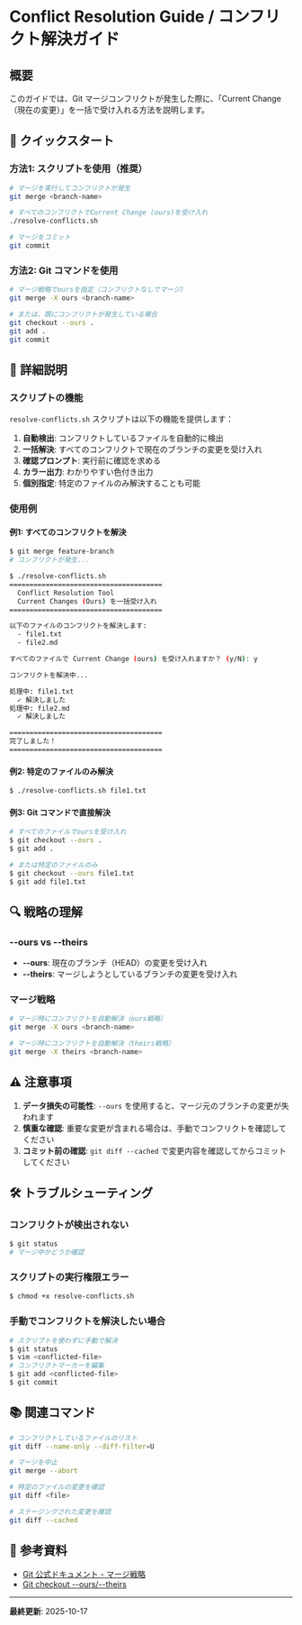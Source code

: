 # Conflict Resolution Guide / コンフリクト解決ガイド

## 概要

このガイドでは、Git マージコンフリクトが発生した際に、「Current Change（現在の変更）」を一括で受け入れる方法を説明します。

## 🚀 クイックスタート

### 方法1: スクリプトを使用（推奨）

```bash
# マージを実行してコンフリクトが発生
git merge <branch-name>

# すべてのコンフリクトでCurrent Change (ours)を受け入れ
./resolve-conflicts.sh

# マージをコミット
git commit
```

### 方法2: Git コマンドを使用

```bash
# マージ戦略でoursを指定（コンフリクトなしでマージ）
git merge -X ours <branch-name>

# または、既にコンフリクトが発生している場合
git checkout --ours .
git add .
git commit
```

## 📖 詳細説明

### スクリプトの機能

`resolve-conflicts.sh` スクリプトは以下の機能を提供します：

1. **自動検出**: コンフリクトしているファイルを自動的に検出
2. **一括解決**: すべてのコンフリクトで現在のブランチの変更を受け入れ
3. **確認プロンプト**: 実行前に確認を求める
4. **カラー出力**: わかりやすい色付き出力
5. **個別指定**: 特定のファイルのみ解決することも可能

### 使用例

#### 例1: すべてのコンフリクトを解決

```bash
$ git merge feature-branch
# コンフリクトが発生...

$ ./resolve-conflicts.sh
======================================
  Conflict Resolution Tool
  Current Changes (Ours) を一括受け入れ
======================================

以下のファイルのコンフリクトを解決します:
  - file1.txt
  - file2.md

すべてのファイルで Current Change (ours) を受け入れますか？ (y/N): y

コンフリクトを解決中...

処理中: file1.txt
  ✓ 解決しました
処理中: file2.md
  ✓ 解決しました

======================================
完了しました！
======================================
```

#### 例2: 特定のファイルのみ解決

```bash
$ ./resolve-conflicts.sh file1.txt
```

#### 例3: Git コマンドで直接解決

```bash
# すべてのファイルでoursを受け入れ
$ git checkout --ours .
$ git add .

# または特定のファイルのみ
$ git checkout --ours file1.txt
$ git add file1.txt
```

## 🔍 戦略の理解

### --ours vs --theirs

- **--ours**: 現在のブランチ（HEAD）の変更を受け入れ
- **--theirs**: マージしようとしているブランチの変更を受け入れ

### マージ戦略

```bash
# マージ時にコンフリクトを自動解決（ours戦略）
git merge -X ours <branch-name>

# マージ時にコンフリクトを自動解決（theirs戦略）  
git merge -X theirs <branch-name>
```

## ⚠️ 注意事項

1. **データ損失の可能性**: `--ours` を使用すると、マージ元のブランチの変更が失われます
2. **慎重な確認**: 重要な変更が含まれる場合は、手動でコンフリクトを確認してください
3. **コミット前の確認**: `git diff --cached` で変更内容を確認してからコミットしてください

## 🛠️ トラブルシューティング

### コンフリクトが検出されない

```bash
$ git status
# マージ中かどうか確認
```

### スクリプトの実行権限エラー

```bash
$ chmod +x resolve-conflicts.sh
```

### 手動でコンフリクトを解決したい場合

```bash
# スクリプトを使わずに手動で解決
$ git status
$ vim <conflicted-file>
# コンフリクトマーカーを編集
$ git add <conflicted-file>
$ git commit
```

## 📚 関連コマンド

```bash
# コンフリクトしているファイルのリスト
git diff --name-only --diff-filter=U

# マージを中止
git merge --abort

# 特定のファイルの変更を確認
git diff <file>

# ステージングされた変更を確認
git diff --cached
```

## 🔗 参考資料

- [Git 公式ドキュメント - マージ戦略](https://git-scm.com/docs/merge-strategies)
- [Git checkout --ours/--theirs](https://git-scm.com/docs/git-checkout#Documentation/git-checkout.txt---ours)

---

**最終更新**: 2025-10-17
